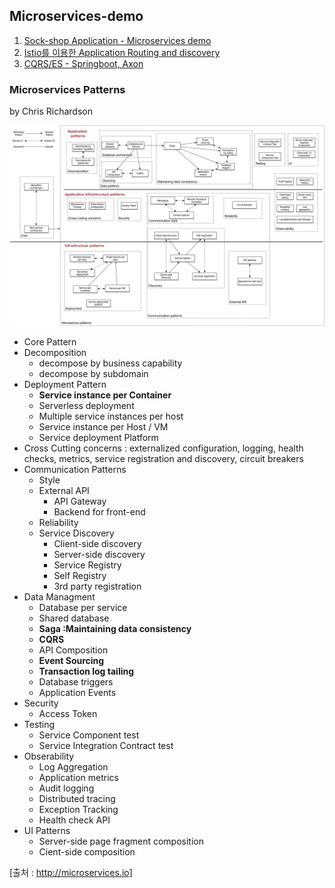 ## Microservices-demo

1. [Sock-shop Application - Microservices demo](Sock-shop-microservices-demo.md)
2. [Istio를 이용한 Application Routing and discovery](Istio-side-car.md)
3. [CQRS/ES - Springboot, Axon](http://github.com/danielkang  )

### Microservices Patterns 
by Chris Richardson

[![Microservices Patterns](./img/MicroservicePatternLanguage.jpg)](http://microservices.io/patterns/index.html)
  - Core Pattern
  - Decomposition
    - decompose by business capability 
    - decompose by subdomain
  - Deployment Pattern
    - **Service instance per Container**
    - Serverless deployment
    - Multiple service instances per host
    - Service instance per Host / VM
    - Service deployment Platform
  - Cross Cutting concerns : externalized configuration, logging, health checks, metrics, service registration and discovery, circuit breakers
  - Communication Patterns
    - Style
    - External API
      - API Gateway
      - Backend for front-end
    - Reliability
    - Service Discovery
      - Client-side discovery
      - Server-side discovery
      - Service Registry
      - Self Registry
      - 3rd party registration 
  - Data Managment
    - Database per service
    - Shared database
    - **Saga :Maintaining data consistency**
    - **CQRS**
    - API Composition
    - **Event Sourcing**
    - **Transaction log tailing**
    - Database triggers
    - Application Events
  - Security
    - Access Token
  - Testing
    - Service Component test
    - Service Integration Contract test
  - Obserability
    - Log Aggregation
    - Application metrics
    - Audit logging
    - Distributed tracing
    - Exception Tracking
    - Health check API
  - UI Patterns
    - Server-side page fragment composition
    - Cient-side composition

[출처 : http://microservices.io]
